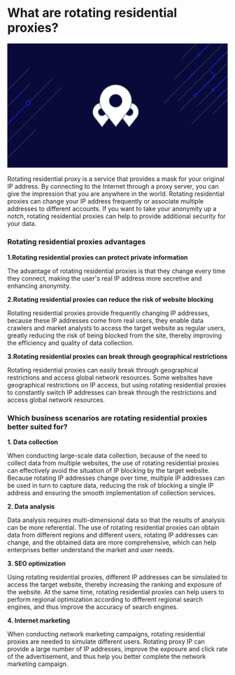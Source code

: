 # What are rotating residential proxies?
![residential proxies](https://github.com/IPXProxy/Types-of-proxy-servers/blob/main/Types-of-proxy-servers/residential%20proxies1.png)

Rotating residential proxy is a service that provides a mask for your original IP address. By connecting to the Internet through a proxy server, you can give the impression that you are anywhere in the world. Rotating residential proxies can change your IP address frequently or associate multiple addresses to different accounts. If you want to take your anonymity up a notch, rotating residential proxies can help to provide additional security for your data.

<h3>Rotating residential proxies advantages</h3>

**1.Rotating residential proxies can protect private information** 

The advantage of rotating residential proxies is that they change every time they connect, making the user's real IP address more secretive and enhancing anonymity.

**2.Rotating residential proxies can reduce the risk of website blocking** 

Rotating residential proxies provide frequently changing IP addresses, because these IP addresses come from real users, they enable data crawlers and market analysts to access the target website as regular users, greatly reducing the risk of being blocked from the site, thereby improving the efficiency and quality of data collection.

**3.Rotating residential proxies can break through geographical restrictions** 

Rotating residential proxies can easily break through geographical restrictions and access global network resources. Some websites have geographical restrictions on IP access, but using rotating residential proxies to constantly switch IP addresses can break through the restrictions and access global network resources. 

<h3>Which business scenarios are rotating residential proxies better suited for?</h3>

**1. Data collection** 

When conducting large-scale data collection, because of the need to collect data from multiple websites, the use of rotating residential proxies can effectively avoid the situation of IP blocking by the target website. Because rotating IP addresses change over time, multiple IP addresses can be used in turn to capture data, reducing the risk of blocking a single IP address and ensuring the smooth implementation of collection services.

**2. Data analysis** 

Data analysis requires multi-dimensional data so that the results of analysis can be more referential. The use of rotating residential proxies can obtain data from different regions and different users, rotating IP addresses can change, and the obtained data are more comprehensive, which can help enterprises better understand the market and user needs.

**3. SEO optimization** 

Using rotating residential proxies, different IP addresses can be simulated to access the target website, thereby increasing the ranking and exposure of the website. At the same time, rotating residential proxies can help users to perform regional optimization according to different regional search engines, and thus improve the accuracy of search engines.

**4. Internet marketing** 

When conducting network marketing campaigns, rotating residential proxies are needed to simulate different users. Rotating proxy IP can provide a large number of IP addresses, improve the exposure and click rate of the advertisement, and thus help you better complete the network marketing campaign.
